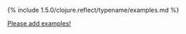 {% include 1.5.0/clojure.reflect/typename/examples.md %}

[Please add examples!](https://github.com/arrdem/grimoire/edit/master/_includes/1.6.0/clojure.reflect/typename/examples.md)

